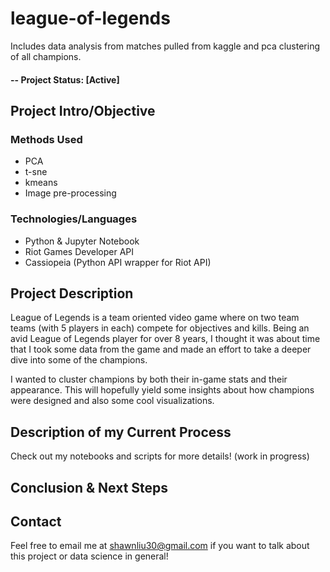 # league-of-legends
Includes data analysis from matches pulled from kaggle and pca clustering of all champions.

#### -- Project Status: [Active]

## Project Intro/Objective

### Methods Used
* PCA
* t-sne
* kmeans
* Image pre-processing

### Technologies/Languages
* Python & Jupyter Notebook
* Riot Games Developer API
* Cassiopeia (Python API wrapper for Riot API)

## Project Description
League of Legends is a team oriented video game where on two team teams (with 5 players in each) compete for objectives and kills. Being an avid League of Legends player for over 8 years, I thought it was about time that I took some data from the game and made an effort to take a deeper dive into some of the champions. 

I wanted to cluster champions by both their in-game stats and their appearance. This will hopefully yield some insights about how champions were designed and also some cool visualizations.

## Description of my Current Process
Check out my notebooks and scripts for more details! (work in progress)

## Conclusion & Next Steps

## Contact
Feel free to email me at shawnliu30@gmail.com if you want to talk about this project or data science in general!
